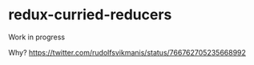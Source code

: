 # redux-curried-reducers

Work in progress

Why? https://twitter.com/rudolfsvikmanis/status/766762705235668992

